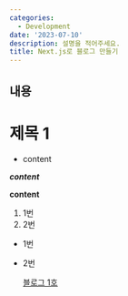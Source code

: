 ```yaml
---
categories:
  - Development
date: '2023-07-10'
description: 설명을 적어주세요.
title: Next.js로 블로그 만들기
---
```


## 내용

# 제목 1

- content

**_content_**

**content**

1. 1번
2. 2번

- 1번
- 2번

  [블로그 1호](https://rienrose.tistory.com/)
